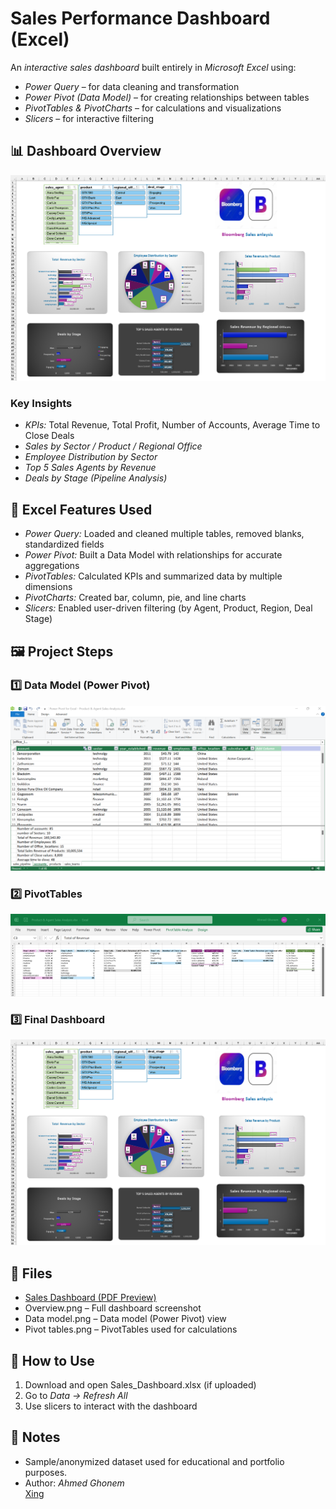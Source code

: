 # Sales Performance Dashboard (Excel)

An *interactive sales dashboard* built entirely in *Microsoft Excel* using:
- *Power Query* – for data cleaning and transformation  
- *Power Pivot (Data Model)* – for creating relationships between tables  
- *PivotTables & PivotCharts* – for calculations and visualizations  
- *Slicers* – for interactive filtering  

## 📊 Dashboard Overview
![Dashboard](Overview.png)

### Key Insights
- *KPIs:* Total Revenue, Total Profit, Number of Accounts, Average Time to Close Deals  
- *Sales by Sector / Product / Regional Office*  
- *Employee Distribution by Sector*  
- *Top 5 Sales Agents by Revenue*  
- *Deals by Stage (Pipeline Analysis)*  

## 🔧 Excel Features Used
- *Power Query:* Loaded and cleaned multiple tables, removed blanks, standardized fields  
- *Power Pivot:* Built a Data Model with relationships for accurate aggregations  
- *PivotTables:* Calculated KPIs and summarized data by multiple dimensions  
- *PivotCharts:* Created bar, column, pie, and line charts  
- *Slicers:* Enabled user-driven filtering (by Agent, Product, Region, Deal Stage)  

## 🖼 Project Steps
### 1️⃣ Data Model (Power Pivot)
![Data Model](Data%20model.png)

### 2️⃣ PivotTables
![Pivot Tables](Pivot%20tables.png)

### 3️⃣ Final Dashboard
![Dashboard](Overview.png)

## 📂 Files
- [Sales Dashboard (PDF Preview)](Sales%20Dashboard.pdf)  
- Overview.png – Full dashboard screenshot  
- Data model.png – Data model (Power Pivot) view  
- Pivot tables.png – PivotTables used for calculations  

## 🚀 How to Use
1. Download and open Sales_Dashboard.xlsx (if uploaded)
2. Go to *Data → Refresh All*
3. Use slicers to interact with the dashboard  

## 🧾 Notes
- Sample/anonymized dataset used for educational and portfolio purposes.  
- Author: *Ahmed Ghonem*  
  [Xing](https://www.xing.com/profile/Ahmed_Ghonem096187) 

